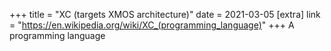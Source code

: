 +++
title = "XC (targets XMOS architecture)"
date = 2021-03-05
[extra]
link = "https://en.wikipedia.org/wiki/XC_(programming_language)"
+++
A programming language

